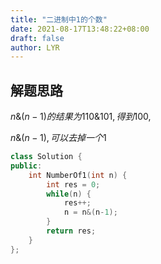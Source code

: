 ```yaml
---
title: "二进制中1的个数"
date: 2021-08-17T13:48:22+08:00
draft: false
author: LYR
---
```




## 解题思路

$n\&(n-1) 的结果为 110\&101 ,得到 100,$

$n\&(n-1),可以去掉一个1$





```cpp
class Solution {
public:
    int NumberOf1(int n) {
        int res = 0;
        while(n) {
            res++;
            n = n&(n-1);
        }
        return res;
    }
};
```

